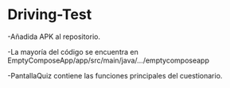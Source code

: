 # Driving-Test

-Añadida APK al repositorio.

-La mayoría del código se encuentra en EmptyComposeApp/app/src/main/java/.../emptycomposeapp

-PantallaQuiz contiene las funciones principales del cuestionario.
